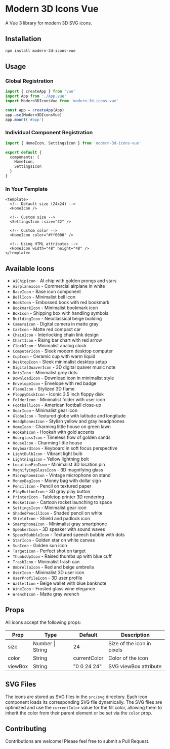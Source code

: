 # Modern 3D Icons Vue

A Vue 3 library for modern 3D SVG icons.

## Installation

```bash
npm install modern-3d-icons-vue
```

## Usage

### Global Registration

```typescript
import { createApp } from 'vue'
import App from './App.vue'
import Modern3DIconsVue from 'modern-3d-icons-vue'

const app = createApp(App)
app.use(Modern3DIconsVue)
app.mount('#app')
```

### Individual Component Registration

```typescript
import { HomeIcon, SettingsIcon } from 'modern-3d-icons-vue'

export default {
  components: {
    HomeIcon,
    SettingsIcon
  }
}
```

### In Your Template

```vue
<template>
  <!-- Default size (24x24) -->
  <HomeIcon />
  
  <!-- Custom size -->
  <SettingsIcon :size="32" />
  
  <!-- Custom color -->
  <HomeIcon color="#ff0000" />
  
  <!-- Using HTML attributes -->
  <HomeIcon width="48" height="48" />
</template>
```

## Available Icons

- `AiChipIcon` - AI chip with golden prongs and stars
- `AirplaneIcon` - Commercial airplane in white
- `BaseIcon` - Base icon component
- `BellIcon` - Minimalist bell icon
- `BookIcon` - Embossed book with red bookmark
- `BookmarkIcon` - Minimalist bookmark icon
- `BoxIcon` - Shipping box with handling symbols
- `BuildingIcon` - Neoclassical beige building
- `CameraIcon` - Digital camera in matte gray
- `CarIcon` - Matte red compact car
- `ChainIcon` - Interlocking chain link design
- `ChartIcon` - Rising bar chart with red arrow
- `ClockIcon` - Minimalist analog clock
- `ComputerIcon` - Sleek modern desktop computer
- `CupIcon` - Ceramic cup with warm liquid
- `DesktopIcon` - Sleek minimalist desktop setup
- `DigitalQuaverIcon` - 3D digital quaver music note
- `DotsIcon` - Minimalist grey dots
- `DownloadIcon` - Download icon in minimalist style
- `EnvelopeIcon` - Envelope with red badge
- `FlameIcon` - Stylized 3D flame
- `FloppyDiskIcon` - Iconic 3.5 inch floppy disk
- `FolderIcon` - Minimalist folder with user icon
- `FootballIcon` - American football close-up
- `GearIcon` - Minimalist gear icon
- `GlobeIcon` - Textured globe with latitude and longitude
- `HeadphonesIcon` - Stylish yellow and gray headphones
- `HomeIcon` - Charming little house on green lawn
- `HookahIcon` - Hookah with gold accents
- `HourglassIcon` - Timeless flow of golden sands
- `HouseIcon` - Charming little house
- `KeyboardIcon` - Keyboard in soft focus perspective
- `LightBulbIcon` - Vibrant light bulb
- `LightningIcon` - Yellow lightning bolt
- `LocationPinIcon` - Minimalist 3D location pin
- `MagnifyingGlassIcon` - 3D magnifying glass
- `MicrophoneIcon` - Vintage microphone on stand
- `MoneyBagIcon` - Money bag with dollar sign
- `PencilIcon` - Pencil on textured paper
- `PlayButtonIcon` - 3D gray play button
- `PrinterIcon` - Tabletop printer 3D rendering
- `RocketIcon` - Cartoon rocket launching to space
- `SettingsIcon` - Minimalist gear icon
- `ShadedPencilIcon` - Shaded pencil on white
- `ShieldIcon` - Shield and padlock icon
- `SmartphoneIcon` - Minimalist gray smartphone
- `SpeakerIcon` - 3D speaker with sound waves
- `SpeechBubbleIcon` - Textured speech bubble with dots
- `StarIcon` - Golden star on white canvas
- `SunIcon` - Golden sun icon
- `TargetIcon` - Perfect shot on target
- `ThumbsUpIcon` - Raised thumbs up with blue cuff
- `TrashIcon` - Minimalist trash can
- `UmbrellaIcon` - Red and beige umbrella
- `UserIcon` - Minimalist 3D user icon
- `UserProfileIcon` - 3D user profile
- `WalletIcon` - Beige wallet with blue banknote
- `WineIcon` - Frosted glass wine elegance
- `WrenchIcon` - Matte gray wrench

## Props

All icons accept the following props:

| Prop    | Type             | Default        | Description                    |
|---------|------------------|----------------|--------------------------------|
| size    | Number \| String | 24            | Size of the icon in pixels     |
| color   | String          | currentColor   | Color of the icon              |
| viewBox | String          | "0 0 24 24"   | SVG viewBox attribute          |

## SVG Files

The icons are stored as SVG files in the `src/svg` directory. Each icon component loads its corresponding SVG file dynamically. The SVG files are optimized and use the `currentColor` value for the fill color, allowing them to inherit the color from their parent element or be set via the `color` prop.

## Contributing

Contributions are welcome! Please feel free to submit a Pull Request. 